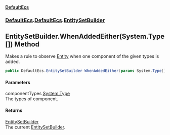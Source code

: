 #### [DefaultEcs](./index.md 'index')
### [DefaultEcs](./index.md 'index').[DefaultEcs](./DefaultEcs.md 'DefaultEcs').[EntitySetBuilder](./DefaultEcs-EntitySetBuilder.md 'DefaultEcs.EntitySetBuilder')
## EntitySetBuilder.WhenAddedEither(System.Type[]) Method
Makes a rule to observe [Entity](./DefaultEcs-Entity.md 'DefaultEcs.Entity') when one component of the given types is added.  
```C#
public DefaultEcs.EntitySetBuilder WhenAddedEither(params System.Type[] componentTypes);
```
#### Parameters
<a name='DefaultEcs-EntitySetBuilder-WhenAddedEither(System-Type--)-componentTypes'></a>
componentTypes [System.Type](https://docs.microsoft.com/en-us/dotnet/api/System.Type 'System.Type')  
The types of component.  
#### Returns
[EntitySetBuilder](./DefaultEcs-EntitySetBuilder.md 'DefaultEcs.EntitySetBuilder')  
The current [EntitySetBuilder](./DefaultEcs-EntitySetBuilder.md 'DefaultEcs.EntitySetBuilder').  
